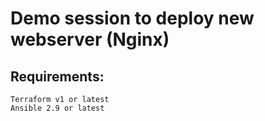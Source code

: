 # Demo session to deploy new webserver (Nginx)
## Requirements:
    Terraform v1 or latest
    Ansible 2.9 or latest


